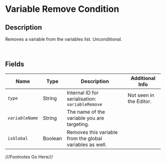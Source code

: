 Variable Remove Condition
============= 

## Description

Removes a variable from the variables list. Unconditional.

<br />

## Fields

| Name     | Type   | Description | Additional Info |
| -------- | ------ | ----------- | --------------- |
| *`type`* | String |      Internal ID for serialisation: `variableRemove`       |         Not seen in the Editor.        |
| *`variableName`* | String |      The name of the variable you are targeting.       |                 |
| `isGlobal` | Boolean |      Removes this variable from the global variables as well.       |                 |

///Footnotes Go Here///

[^-1]: Fields in *italics* are required for the Object to be valid.  
